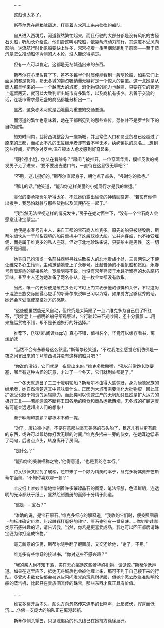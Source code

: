 　　……

　　这船也太多了。

　　斯蒂尔靠在艉楼舷窗边，打量着赤水河上来来往往的船队。

　　自从进入西境后，河道骤然繁忙起来，而且行驶的大部分都是没有风帆的古怪石头船，听船长介绍说，他们管这叫明轮船，依靠蒸汽动力前行，其速度不受风向影响，逆流航行时比帆船要快上许多，常常拖着一串黑烟就跑到了前面——至于蒸汽是怎么推动船体两侧的大木轮，没人能说得清楚。

　　但有一点可以肯定，这都是无冬城造出来的东西。

　　斯蒂尔在心里估算了下，差不多每半个时辰便能看到一艘明轮船，如果它们上面运的都是货物，那无冬城的物资吸纳量无疑将是一个惊人的数值。这一点她是从商人那里学来的——一个越庞大的城市，消化物资的能力也越高，只要在它的官道上逗留两天，就可以大致判断出城市有多繁华，以及商机有多少。若善于交流的话，连城市需求最旺盛的商品都能分析出一二。

　　显然，这条赤水河就是西境最为重要的交通要道。

　　而河道的繁忙也意味着，她在王都所见到的那些宣传，恐怕并不是罗兰陛下的自吹自擂。

　　短短时间内，就将西境整合为一座新城，并且常住人口和商业贸易已经超过了原来的王都，而如此不凡的王位继承者却有着不学无术，纨绔偏执的恶名……想到这些传闻，斯蒂尔对罗兰.温布顿本人愈发感到好奇起来。

　　“康拉德小姐，你又在看船吗？”房间门被推开，一位穿着华贵，模样英俊的褐发男子走了进来，“要不要出去透口气，一直待在这里很无聊吧？”

　　“不用，这儿挺好的，”斯蒂尔直起身子，朝他点了点头，“多谢你的款待。”

　　“哪儿的话，”他笑道，“能和你这样美丽的小姐同行才是我的幸运。”

　　类似的奉承斯蒂尔听得太多，不过她仍露出愉悦的神情回应道，“若没有你伸出援手，我恐怕就得与那些货物以及流民挤在一起了。”

　　“我当然无法坐视这样的情况发生，”男子在她对面坐下，“没有一个宝石商人会愿意让珠宝蒙尘。”

　　他便是永春号的主人，来自王都的宝石商人维克多。原先的船只被烧毁后，斯蒂尔很快从一干前往西境的船只里挑中了这艘双桅大船。它并非客船，也不接受雇佣，而是属于维克多的私人座驾，但对于北地珍珠来说，只要船主是男性，这一切都不是问题。

　　她将自己扮演成一名前往西境寻找失散亲人的北地贵族小姐，三言两语之下便让维克多心生怜悯，主动邀请她登上了永春号。比起普通的小型帆船和货船，永春号有着舒适的艉楼客舱，宽敞明亮不说，也没有常年奔波于水路所留存的木头腐朽异味。甚至主人还为她准备了两名仆从，连一枚金龙都没有收取。

　　当然，唯一的代价便是维克多会时不时上门来表示他的慷慨和关怀，不过这对于混迹贵族交际圈得心应手的斯蒂尔来说早已习以为常。如果对方足够优秀的话，她还会享受驱使掌控对方的感觉。

　　“这些船虽然能无风自动，但终究是太简陋了一点，”维克多为自己倒了杯红茶，“我曾登上一艘明轮船仔细观察过，它行驶起来不光吵闹，还十分震颤……用来拖运货物不错，却不是长途旅行的好选择。”

　　推荐下，【\咪\咪\阅读\app\\】真心不错，值得装个，毕竟可以缓存看书，离线朗读！

　　“当然不会有永春号这么舒适，”斯蒂尔轻笑道，“不过我怎么感觉它们仿佛是一夜之间冒出来的？以前西境并没有这样的船只吧？”

　　“你说的没错，它们就是一夜冒出来的，”维克多撇撇嘴，“我以前常跑长歌要塞，哪里有这种古怪的玩意，才过了一个冬天，它们就到处都是了。”

　　一个冬天就造出了二三十艘明轮船？斯蒂尔不由得大感惊讶，身为康德家族的继承者，她自然清楚这其中意味着什么。正因为大城市需要消化大批物资，因此其扩张受也限于物资的运输能力，而此类可以快速生产的无帆船只显然是扩大运力的极好工具——若能源源不断将王国各地的粮食和商品运抵西境，无冬城的扩展速度有可能会远远超出人们的想象！

　　至于吵闹和震颤？那根本不值一提。

　　“对了，康拉德小姐，不要在意那些毫无美感的石头船了，我这儿有些更有趣的东西，或许可以帮助你打发无聊的时间。”维克多招来一旁的侍女，在她耳边低语了两句，后者点点头，转身离开了房间。

　　“是什么？”

　　“能和你的美貌相称之物，”他得意道，“也是我的老本行。”

　　侍女很快又回到了艉楼，还带来了一个颇为精美的本子，维克多将其摊开在斯蒂尔面前，“不知你喜欢哪一款？”

　　羊皮纸上唯妙唯俏地绘制着许多璀璨晶石的图案，笔法细腻，色泽鲜明，连透明的光泽都跃于纸上，显然绘制图册的画师十分精于此道。

　　“这是……宝石？”

　　“准确的说，是宝石原石。”维克多细心的解释道，“我收购它们时，便按照图册上的标准确定价格。比起雕琢打磨好的珠宝，原石也别有一番风味……你如果对哪类原石感兴趣的话，请告诉我。当然，你若是更喜爱成品，我也可以回王都后请珠宝匠为你打造成饰物。”

　　毫无新意的伎俩，斯蒂尔随手翻了翻画册，又交还给他，“谢了，不用。”

　　维克多有些惊讶的接过书，“你对这些不感兴趣？”

　　“我的亲人尚不知下落，实在无心挑选这些奢华的礼物，请见谅。”斯蒂尔低声道。如果在这里应下，抵达无冬城后也会被他缠上来，那可不利于自己接下来的行动。尽管大多数女性都会被这些闪闪发光的玩意所折服，但她宁愿去欣赏推动明轮船的蒸汽机，比起只在贵族间流传的珠宝，那些东西才真正具有价值。

　　……

　　维克多离开后不久，船头方向忽然传来连串的长鸣声，此起彼伏，浑厚而低沉……仿佛一支庞大的船队正在离港起航。

　　斯蒂尔侧头望去，只见浅褐色的码头线已在她前方徐徐展开。
